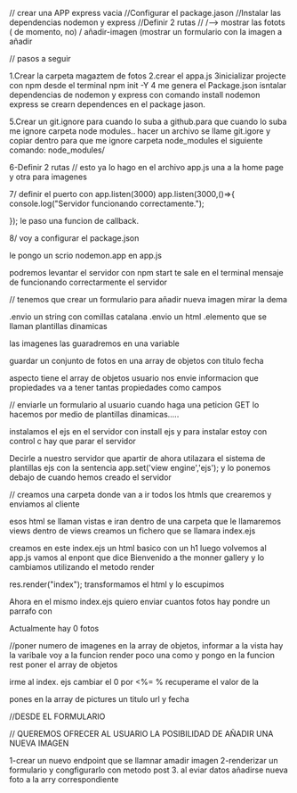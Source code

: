 // crear una APP express vacia
//Configurar el package.jason
//Instalar las dependencias nodemon y express
//Definir 2 rutas
// /--> mostrar las fotots ( de momento, no)
/ añadir-imagen (mostrar un formulario con la imagen a añadir

// pasos a seguir

1.Crear la carpeta magaztem de fotos
2.crear el appa.js
3inicializar projecte con npm desde el terminal npm init -Y
4 me genera el Package.json
isntalar dependencias de nodemon y express con comando install nodemon express se crearn dependences en el package jason.

5.Crear un git.ignore para cuando lo suba a github.para que cuando 
lo suba me ignore carpeta node modules.. hacer un archivo se llame git.igore y copiar dentro para que me ignore carpeta node_modules el siguiente comando: node_modules/

6-Definir 2 rutas // esto ya lo hago en el archivo app.js
 una a la home page y otra para imagenes

 7/ definir el puerto con app.listen(3000) app.listen(3000,()=>{
    console.log("Servidor funcionando correctamente.");
    
}); le paso una funcion de callback.

8/ voy a configurar el package.json

le pongo un scrio nodemon.app en app.js

podremos levantar el servidor con npm start te sale en el terminal mensaje de funcionando correctarmente el servidor

// tenemos que crear un formulario para añadir nueva imagen mirar la dema

.envio un string con comillas catalana
.envio un html
.elemento que se llaman plantillas dinamicas

las imagenes las guaradremos en una variable

guardar un conjunto de fotos en una array de objetos con titulo fecha

aspecto tiene el array de objetos usuario nos envie informacion que propiedades va a tener tantas propiedades como campos

// enviarle un formulario al usuario cuando haga una peticion GET lo hacemos por medio de plantillas dinamicas.....

instalamos el ejs en el servidor con install ejs y para instalar estoy con control c hay que parar el servidor 

Decirle a nuestro servidor que apartir de ahora utilazara el sistema de plantillas ejs con la sentencia app.set('view engine','ejs'); y lo ponemos debajo de cuando hemos creado el servidor


// creamos una carpeta donde van a ir todos los htmls que crearemos y enviamos al cliente

esos html se llaman vistas e iran dentro de una carpeta que le llamaremos views dentro de views creamos un fichero que se llamara index.ejs

creamos en este index.ejs un html basico con un h1
luego volvemos al app.js
vamos al enpont que dice Bienvenido a the monner gallery y lo cambiamos utilizando el metodo render 

res.render("index"); transformamos el html y lo escupimos

Ahora en el mismo index.ejs quiero enviar cuantos fotos hay pondre un parrafo con <p>Actualmente hay 0 fotos</p>

//poner numero de imagenes en la array de objetos, informar a la vista hay la varibale voy a la funcion render poco una como y pongo
en la funcion rest poner el array de objetos

irme al index. ejs cambiar el 0 por <%= % recuperame el valor de la

pones en la array de pictures un titulo url y fecha


//DESDE EL FORMULARIO

// QUEREMOS OFRECER AL USUARIO LA POSIBILIDAD DE AÑADIR UNA NUEVA IMAGEN

1-crear un nuevo endpoint que se llamnar amadir imagen
2-renderizar un formulario y congfigurarlo con metodo post
3. al eviar datos añadirse nueva foto a la arry correspondiente 

